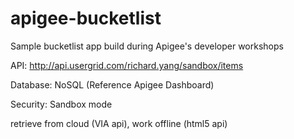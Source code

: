 apigee-bucketlist
=================

Sample bucketlist app build during Apigee's developer workshops

API: http://api.usergrid.com/richard.yang/sandbox/items

Database: NoSQL (Reference Apigee Dashboard)

Security: Sandbox mode

retrieve from cloud (VIA api), work offline (html5 api)